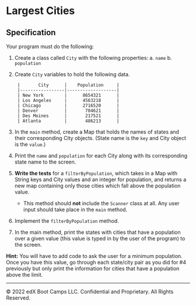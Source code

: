 # Largest Cities

## Specification

Your program must do the following:

1. Create a class called `City` with the following properties:
    a. `name`
    b. `population`
2. Create `City` variables to hold the following data.

        |       City      |    Population     |
        |-----------------|-------------------|
        | New York        |      8654321      |
        | Los Angeles     |      4563218      |
        | Chicago         |      2716520      |
        | Denver          |       704621      |
        | Des Moines      |       217521      |
        | Atlanta         |       486213      |

3. In the `main` method, create a Map that holds the names of states and their corresponding City objects. (State name is the `key` and City object is the `value`.)
4. Print the `name` and `population` for each City along with its corresponding state name to the screen.
5. **Write the tests** for a `filterByPopulation`, which takes in a Map with String keys and City values and an integer for population, and returns a new map containing only those cities which fall above the population value.

    - This method should **not** include the `Scanner` class at all. Any user input should take place in the `main` method.
6. Implement the `filterByPopulation` method.
7. In the main method, print the states with cities that have a population over a given value (this value is typed in by the user of the program) to the screen. 

**Hint:** You will have to add code to ask the user for a minimum population. Once you have this value, go through each state/city pair as you did for #4 previously but only print the information for cities that have a population above the limit.

---

© 2022 edX Boot Camps LLC. Confidential and Proprietary. All Rights Reserved.
